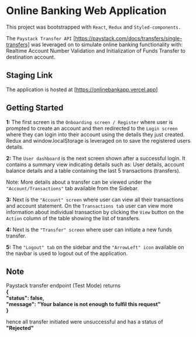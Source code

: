 # Online Banking Web Application

This project was bootstrapped with `React`, `Redux` and `Styled-components.`

The `Paystack Transfer API` [https://paystack.com/docs/transfers/single-transfers] was leveraged on to simulate online banking functionality with: Realtime Account Number Validation and Initialization of Funds Transfer to destination account. 
## Staging Link

The application is hosted at [https://onlinebankapp.vercel.app]

## Getting Started
**1:** The first screen is the `Onboarding screen / Register` where user is prompted to create an account and then redirected to the `Login screen` where they can login into their account using the details they just created. Redux and window.localStorage is leveraged on to save the registered users details.

**2:** The `User dashboard` is the next screen shown after a successful login. It contains a summary view indicating details such as: User details, account balance details and a table containing the last 5 transactions (transfers).

Note: More details about a transfer can be viewed under the `"Account/Transactions"` tab available from the Sidebar.

**3:** Next is the `"Account" screen` where user can view all their transactions and account statement. On the `Transactions tab` user can view more information about individual transaction by clicking the `View` button on the `Action` column of the table showing the list of transfers.

**4:** Next is the `"Transfer" screen` where user can initiate a new funds transfer.

**5:** The `"Logout" tab` on the sidebar and the `"ArrowLeft" icon` available on the navbar is used to logout out of the application.

## Note
Paystack transfer endpoint (Test Mode) returns  
**{**  
**"status": false,**  
 **"message": "Your balance is not enough to fulfil this request"**  
**}**  

hence all transfer initiated were unsuccessful and has a status of **"Rejected"**


